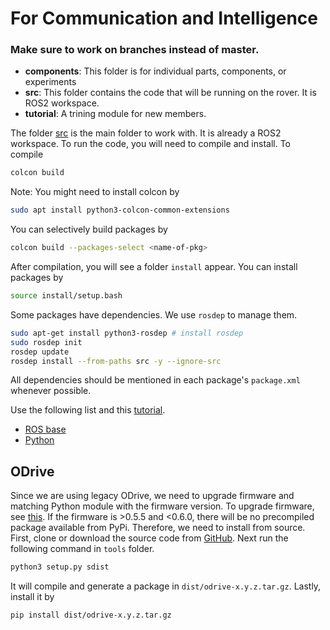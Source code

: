 # For Communication and Intelligence

### Make sure to work on branches instead of master.

<ul>
    <li> <b>components</b>: This folder is for individual parts, components, or experiments
    <li> <b>src</b>: This folder contains the code that will be running on the rover. It is ROS2 workspace. 
    <li> <b>tutorial</b>: A trining module for new members.
</ul>

The folder [src](./src/) is the main folder to work with.
It is already a ROS2 workspace. To run the code, you will need to compile and install.
To compile

```bash
colcon build
```

Note: You might need to install colcon by

```bash
sudo apt install python3-colcon-common-extensions
```

You can selectively build packages by

```bash
colcon build --packages-select <name-of-pkg>
```

After compilation, you will see a folder `install` appear.
You can install packages by

```bash
source install/setup.bash
```

Some packages have dependencies.
We use `rosdep` to manage them.

```bash
sudo apt-get install python3-rosdep # install rosdep
sudo rosdep init
rosdep update
rosdep install --from-paths src -y --ignore-src
```

All dependencies should be mentioned in each package's `package.xml` whenever possible.

Use the following list and this [tutorial](https://docs.ros.org/en/iron/Tutorials/Intermediate/Rosdep.html).

- [ROS base](https://github.com/ros/rosdistro/blob/master/rosdep/base.yaml)
- [Python](https://github.com/ros/rosdistro/blob/master/rosdep/python.yaml)

## ODrive

Since we are using legacy ODrive, we need to upgrade firmware and matching Python module with the firmware version. 
To upgrade firmware, see [this](./components/odrive/README.md).
If the firmware is >0.5.5 and <0.6.0, there will be no precompiled package available from PyPi. 
Therefore, we need to install from source. 
First, clone or download the source code from [GitHub](https://github.com/odriverobotics/ODrive/tags).
Next run the following command in `tools` folder.
```bash
python3 setup.py sdist
```
It will compile and generate a package in `dist/odrive-x.y.z.tar.gz`. 
Lastly, install it by 
```bash
pip install dist/odrive-x.y.z.tar.gz
```